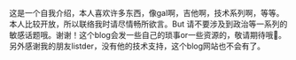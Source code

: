 这是一个自我介绍，本人喜欢许多东西，像gal啊，吉他啊，技术系列啊，等等。本人比较开放，所以联络我时请尽情畅所欲言。But 请不要涉及到政治等一系列的敏感话题哦。谢谢！这个blog会发一些自己的琐事or一些资源的，敬请期待哦🥰。
  另外感谢我的朋友listder，没有他的技术支持，这个blog网站也不会有了。